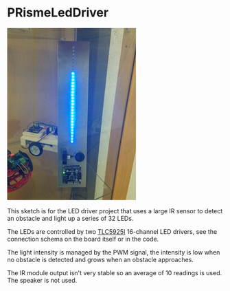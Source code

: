 # PRismeLedDriver

![PRismeLedDriver](PRismeLedDriver.jpg)

This sketch is for the LED driver project that uses a large IR sensor to detect an obstacle and light up a series of 32 LEDs.

The LEDs are controlled by two [TLC5925I](http://www.ti.com/lit/ds/symlink/tlc5925.pdf) 16-channel LED drivers, see the connection schema on the board itself or in the code.

The light intensity is managed by the PWM signal, the intensity is low when no obstacle is detected and grows when an obstacle approaches.

The IR module output isn't very stable so an average of 10 readings is used. The speaker is not used.